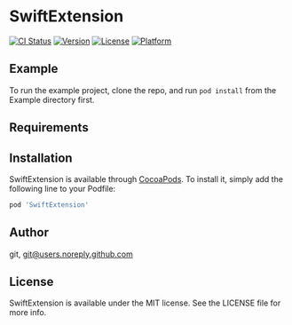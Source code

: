# SwiftExtension

[![CI Status](https://img.shields.io/travis/git/SwiftExtension.svg?style=flat)](https://travis-ci.org/git/SwiftExtension)
[![Version](https://img.shields.io/cocoapods/v/SwiftExtension.svg?style=flat)](https://cocoapods.org/pods/SwiftExtension)
[![License](https://img.shields.io/cocoapods/l/SwiftExtension.svg?style=flat)](https://cocoapods.org/pods/SwiftExtension)
[![Platform](https://img.shields.io/cocoapods/p/SwiftExtension.svg?style=flat)](https://cocoapods.org/pods/SwiftExtension)

## Example

To run the example project, clone the repo, and run `pod install` from the Example directory first.

## Requirements

## Installation

SwiftExtension is available through [CocoaPods](https://cocoapods.org). To install
it, simply add the following line to your Podfile:

```ruby
pod 'SwiftExtension'
```

## Author

git, git@users.noreply.github.com

## License

SwiftExtension is available under the MIT license. See the LICENSE file for more info.
